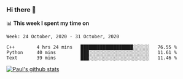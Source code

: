### Hi there 👋

📊 **This week I spent my time on**
<!--START_SECTION:waka-->
```text
Week: 24 October, 2020 - 31 October, 2020

C++        4 hrs 24 mins   ███████████████████░░░░░░   76.55 % 
Python     40 mins         ███░░░░░░░░░░░░░░░░░░░░░░   11.61 % 
Text       39 mins         ███░░░░░░░░░░░░░░░░░░░░░░   11.46 % 
```
<!--END_SECTION:waka-->


[![Paul's github stats](https://github-readme-stats.vercel.app/api?username=mickeyouyou&theme=dracula&show_icons=true)](https://github.com/anuraghazra/github-readme-stats)
